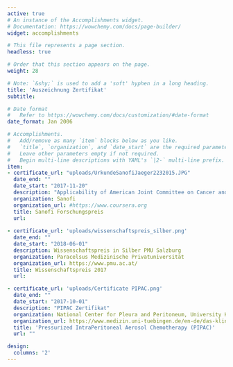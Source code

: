 ```yaml
---
active: true
# An instance of the Accomplishments widget.
# Documentation: https://wowchemy.com/docs/page-builder/
widget: accomplishments

# This file represents a page section.
headless: true

# Order that this section appears on the page.
weight: 28

# Note: `&shy;` is used to add a 'soft' hyphen in a long heading.
title: 'Auszeichnung Zertifikat'
subtitle:

# Date format
#   Refer to https://wowchemy.com/docs/customization/#date-format
date_format: Jan 2006

# Accomplishments.
#   Add/remove as many `item` blocks below as you like.
#   `title`, `organization`, and `date_start` are the required parameters.
#   Leave other parameters empty if not required.
#   Begin multi-line descriptions with YAML's `|2-` multi-line prefix.
item:
- certificate_url: "uploads/UrkundeSanofiJaeger2232015.JPG"
  date_end: ""
  date_start: "2017-11-20"
  description: "Applicability of American Joint Committee on Cancer and College of American Pathologists Regression Grading System in Rectal Cancer"
  organization: Sanofi
  organization_url: #https://www.coursera.org
  title: Sanofi Forschungspreis 
  url: 
  
- certificate_url: 'uploads/wissenschaftspreis_silber.png'
  date_end: ""
  date_start: "2018-06-01"
  description: Wissenschaftspreis in Silber PMU Salzburg
  organization: Paracelsus Medizinische Privatuniversität
  organization_url: https://www.pmu.ac.at/
  title: Wissenschaftspreis 2017
  url:

- certificate_url: 'uploads/Certificate PIPAC.png'
  date_end: ""
  date_start: "2017-10-01"
  description: "PIPAC Zertifikat"
  organization: National Center for Pleura and Peritoneum, University Hospital Tübingen, Germany
  organization_url: https://www.medizin.uni-tuebingen.de/en-de/das-klinikum/einrichtungen/zentren/tumorzentrum-ccc/national-center-for-pleura-and-peritoneum-ncpp
  title: 'Pressurized IntraPeritoneal Aerosol Chemotherapy (PIPAC)'
  url: ""

design:
  columns: '2' 
---
```

